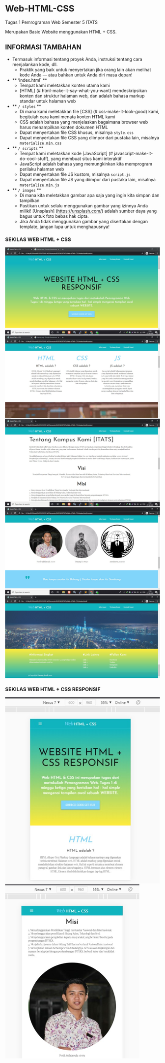 # Web-HTML-CSS
Tugas 1 Pemrograman Web Semester 5 ITATS

Merupakan Basic Website menggunakan HTML + CSS.

## INFORMASI TAMBAHAN
* Termasuk informasi tentang proyek Anda, instruksi tentang cara menjalankan kode, dll.
  * Praktik yang baik untuk menyertakan jika orang lain akan melihat kode Anda — atau bahkan untuk Anda
  diri masa depan!
* ** ʻindex.html` **
  * Tempat kami meletakkan konten utama kami
  * [HTML] (# html-make-it-say-what-you-want) mendeskripsikan konten dan struktur halaman web, dan
  adalah bahasa markup standar untuk halaman web
* ** `/ styles` **
  * Di mana kami meletakkan file [CSS] (# css-make-it-look-good) kami, begitulah cara kami menata konten HTML kami
  * CSS adalah bahasa yang menjelaskan bagaimana browser web harus menampilkan konten dokumen HTML
  * Dapat menyertakan file CSS khusus, misalnya `style.css`
  * Dapat menyertakan file CSS yang diimpor dari pustaka lain, misalnya `materialize.min.css`
* ** `/ scripts` **
  * Tempat kami meletakkan kode [JavaScript] (# javascript-make-it-do-cool-stuff), yang membuat situs kami
  interaktif
  * JavaScript adalah bahasa yang memungkinkan kita memprogram perilaku halaman web
  * Dapat menyertakan file JS kustom, misalnya `script.js`
  * Dapat menyertakan file JS yang diimpor dari pustaka lain, misalnya `materialize.min.js`
* ** `/ images` **
  * Di mana kita meletakkan gambar apa saja yang ingin kita simpan dan tampilkan
  * Pastikan untuk selalu menggunakan gambar yang izinnya Anda miliki! [Unsplash] (https://unsplash.com/) adalah
  sumber daya yang bagus untuk foto bebas hak cipta.
  * Jika Anda tidak menggunakan gambar yang disertakan dengan template, jangan lupa untuk menghapusnya!


### SEKILAS WEB HTML + CSS

![Alt text](https://github.com/daanangp/Web-HTML-CSS/blob/main/images/Web1.jpg?raw=true "1")
![Alt text](https://github.com/daanangp/Web-HTML-CSS/blob/main/images/Web2.jpg?raw=true "2")
![Alt text](https://github.com/daanangp/Web-HTML-CSS/blob/main/images/Web3.jpg?raw=true "3")
![Alt text](https://github.com/daanangp/Web-HTML-CSS/blob/main/images/Web4.jpg?raw=true "4")
![Alt text](https://github.com/daanangp/Web-HTML-CSS/blob/main/images/Web5.jpg?raw=true "5")


### SEKILAS WEB HTML + CSS RESPONSIF
![Alt text](https://github.com/daanangp/Web-HTML-CSS/blob/main/images/Responsifweb.jpg?raw=true "A")
![Alt text](https://github.com/daanangp/Web-HTML-CSS/blob/main/images/Responsifweb1.jpg?raw=true "B")